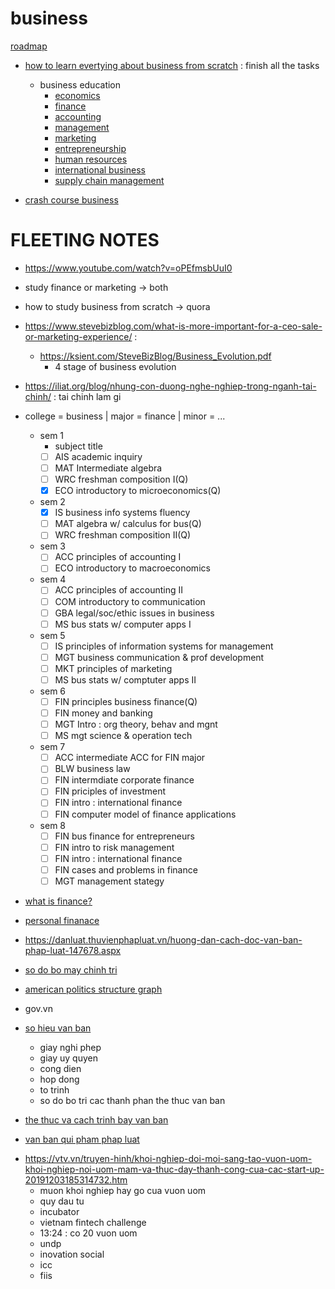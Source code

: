# business

[roadmap](roadmap)

-   [how to learn evertying about business from scratch](https://www.quora.com/How-do-I-learn-about-finance-economics-business-and-legal-systems-and-get-a-better-idea-of-how-they-operate-affect-the-world-we-live-in-How-do-I-get-started-Are-there-introductory-books-or-online-resources-What-kinds-of-classes-should-I-take/answers/32635428?ch=1&share=0062b74e&fbclid=IwAR1hTGt8XiT2_HaGQoP1v4f7Bs9UoofpZySLZKvRA6qARdhLUR4E10pv2w8) : finish all the tasks

    -   business education
        -   [economics](economics)
        -   [finance](finance)
        -   [accounting](accounting)
        -   [management](management)
        -   [marketing](marketing)
        -   [entrepreneurship](entrepreneurship)
        -   [human resources](human-resources)
        -   [international business](international-business)
        -   [supply chain management](supply-chain-management)

-   [crash course business](crash-course-business)

# FLEETING NOTES

-   https://www.youtube.com/watch?v=oPEfmsbUuI0
-   study finance or marketing -> both
-   how to study business from scratch -> quora
-   https://www.stevebizblog.com/what-is-more-important-for-a-ceo-sale-or-marketing-experience/ :
    -   https://ksient.com/SteveBizBlog/Business_Evolution.pdf
        -   4 stage of business evolution
-   https://iliat.org/blog/nhung-con-duong-nghe-nghiep-trong-nganh-tai-chinh/ : tai chinh lam gi
-   college = business | major = finance | minor = ...

    -   sem 1
        -   subject title
        -   [ ] AIS academic inquiry
        -   [ ] MAT Intermediate algebra
        -   [ ] WRC freshman composition I(Q)
        -   [x] ECO introductory to microeconomics(Q)
    -   sem 2
        -   [x] IS business info systems fluency
        -   [ ] MAT algebra w/ calculus for bus(Q)
        -   [ ] WRC freshman composition II(Q)
    -   sem 3
        -   [ ] ACC principles of accounting I
        -   [ ] ECO introductory to macroeconomics
    -   sem 4
        -   [ ] ACC principles of accounting II
        -   [ ] COM introductory to communication
        -   [ ] GBA legal/soc/ethic issues in business
        -   [ ] MS bus stats w/ computer apps I
    -   sem 5
        -   [ ] IS principles of information systems for management
        -   [ ] MGT business communication & prof development
        -   [ ] MKT principles of marketing
        -   [ ] MS bus stats w/ comptuter apps II
    -   sem 6
        -   [ ] FIN principles business finance(Q)
        -   [ ] FIN money and banking
        -   [ ] MGT Intro : org theory, behav and mgnt
        -   [ ] MS mgt science & operation tech
    -   sem 7
        -   [ ] ACC intermediate ACC for FIN major
        -   [ ] BLW business law
        -   [ ] FIN intermdiate corporate finance
        -   [ ] FIN priciples of investment
        -   [ ] FIN intro : international finance
        -   [ ] FIN computer model of finance applications
    -   sem 8
        -   [ ] FIN bus finance for entrepreneurs
        -   [ ] FIN intro to risk management
        -   [ ] FIN intro : international finance
        -   [ ] FIN cases and problems in finance
        -   [ ] MGT management stategy

-   [what is finance?](what-is-finance)
-   [personal finanace](personal-finanace)
-   https://danluat.thuvienphapluat.vn/huong-dan-cach-doc-van-ban-phap-luat-147678.aspx
-   [so do bo may chinh tri](https://www.google.com/search?q=so+do+bo+may+chinh+tri&client=firefox-b-d&sxsrf=ALeKk01dwIGLMkwnGDQ4NvFELN-BO_QdRA:1614331182860&source=lnms&tbm=isch&sa=X&ved=2ahUKEwja09ClnIfvAhUKWX0KHQaiBKUQ_AUoAXoECBAQAw&biw=1424&bih=781&dpr=1.2#imgrc=b5oIvJUWX3CsQM)
-   [american politics structure graph](https://www.google.com/search?q=american+politics+structure+graph&client=firefox-b-d&sxsrf=ALeKk00k5TgrUtDtmts3wZWHMqeJhmlhUQ:1614331269276&source=lnms&tbm=isch&sa=X&ved=2ahUKEwiGguvOnIfvAhXOXisKHe4aD9IQ_AUoAXoECBEQAw&biw=1424&bih=781&dpr=1.2#imgrc=C2PaO48rqtP1oM)
-   gov.vn
-   [so hieu van ban](https://thuvienphapluat.vn/tintuc/vn/thoi-su-phap-luat-binh-luan-gop-y/30698/cach-ghi-so-hieu-van-ban-hanh-chinh-dung-chuan-phap-luat)
    -   giay nghi phep
    -   giay uy quyen
    -   cong dien
    -   hop dong
    -   to trinh
    -   so do bo tri cac thanh phan the thuc van ban
-   [the thuc va cach trinh bay van ban](https://luatvietnam.vn/hanh-chinh/the-thuc-trinh-bay-van-ban-moi-nhat-570-24150-article.html)
-   [van ban qui pham phap luat](https://vi.wikipedia.org/wiki/V%C4%83n_b%E1%BA%A3n_quy_ph%E1%BA%A1m_ph%C3%A1p_lu%E1%BA%ADt)

*   https://vtv.vn/truyen-hinh/khoi-nghiep-doi-moi-sang-tao-vuon-uom-khoi-nghiep-noi-uom-mam-va-thuc-day-thanh-cong-cua-cac-start-up-20191203185314732.htm
    -   muon khoi nghiep hay go cua vuon uom
    -   quy dau tu
    -   incubator
    -   vietnam fintech challenge
    -   13:24 : co 20 vuon uom
    -   undp
    -   inovation social
    -   icc
    -   fiis
